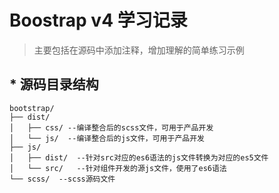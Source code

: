# Boostrap v4 学习记录
> 主要包括在源码中添加注释，增加理解的简单练习示例

## * 源码目录结构
```
bootstrap/
├── dist/
│   ├── css/ --编译整合后的scss文件，可用于产品开发
│   └── js/  --编译整合后的js文件，可用于产品开发
├── js/
│   ├── dist/  --针对src对应的es6语法的js文件转换为对应的es5文件
│   └── src/   --针对组件开发的源js文件，使用了es6语法
└── scss/  --scss源码文件
```
